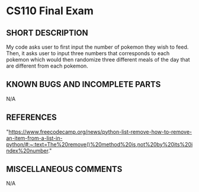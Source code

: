 # CS110 Final Exam

## SHORT DESCRIPTION
My code asks user to first input the number of pokemon they wish to feed. Then, it asks user to input three numbers that corresponds to each pokemon which would then randomize three different meals of the day that are different from each pokemon. 

## KNOWN BUGS AND INCOMPLETE PARTS 
N/A

## REFERENCES 
"https://www.freecodecamp.org/news/python-list-remove-how-to-remove-an-item-from-a-list-in-python/#:~:text=The%20remove()%20method%20is,not%20by%20its%20index%20number."

## MISCELLANEOUS COMMENTS 
N/A
